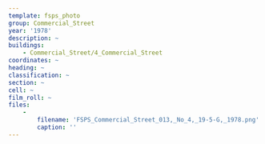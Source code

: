 ```yaml
---
template: fsps_photo
group: Commercial_Street
year: '1978'
description: ~
buildings:
    - Commercial_Street/4_Commercial_Street
coordinates: ~
heading: ~
classification: ~
section: ~
cell: ~
film_roll: ~
files:
    -
        filename: 'FSPS_Commercial_Street_013,_No_4,_19-5-G,_1978.png'
        caption: ''
---
```

